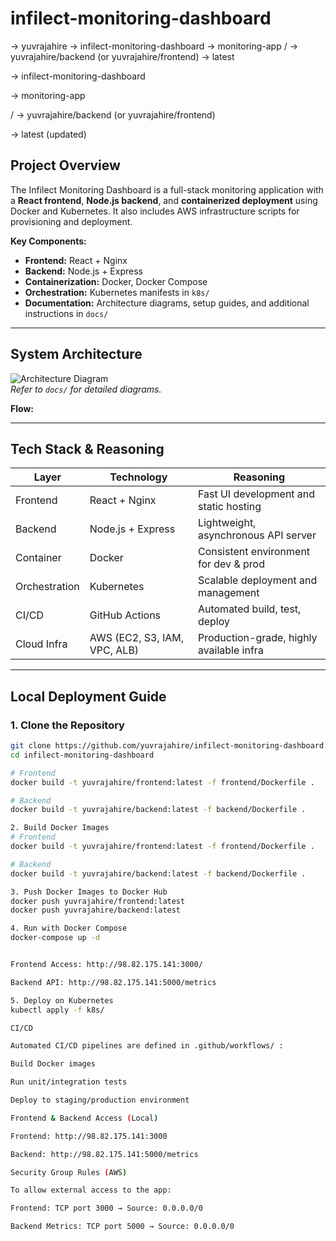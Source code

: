 # infilect-monitoring-dashboard
<ORG> → yuvrajahire
<REPO> → infilect-monitoring-dashboard
<namespace> → monitoring-app
<registry>/<repo> → yuvrajahire/backend (or yuvrajahire/frontend)
<tag> → latest


<REPO> → infilect-monitoring-dashboard

<namespace> → monitoring-app

<registry>/<repo> → yuvrajahire/backend (or yuvrajahire/frontend)

<tag> → latest 
 (updated)



## Project Overview
The Infilect Monitoring Dashboard is a full-stack monitoring application with a **React frontend**, **Node.js backend**, and **containerized deployment** using Docker and Kubernetes. It also includes AWS infrastructure scripts for provisioning and deployment.  

**Key Components:**
- **Frontend:** React + Nginx  
- **Backend:** Node.js + Express  
- **Containerization:** Docker, Docker Compose  
- **Orchestration:** Kubernetes manifests in `k8s/`
- **Documentation:** Architecture diagrams, setup guides, and additional instructions in `docs/`  

---

## System Architecture
![Architecture Diagram](docs/architecture-diagram.png)  
*Refer to `docs/` for detailed diagrams.*

**Flow:**


---

## Tech Stack & Reasoning
| Layer       | Technology | Reasoning |
|------------|------------|-----------|
| Frontend   | React + Nginx | Fast UI development and static hosting |
| Backend    | Node.js + Express | Lightweight, asynchronous API server |
| Container  | Docker       | Consistent environment for dev & prod |
| Orchestration | Kubernetes | Scalable deployment and management |
| CI/CD      | GitHub Actions  | Automated build, test, deploy |
| Cloud Infra | AWS (EC2, S3, IAM, VPC, ALB) | Production-grade, highly available infra |

---

## Local Deployment Guide

### 1. Clone the Repository
```bash
git clone https://github.com/yuvrajahire/infilect-monitoring-dashboard.git
cd infilect-monitoring-dashboard

# Frontend
docker build -t yuvrajahire/frontend:latest -f frontend/Dockerfile .

# Backend
docker build -t yuvrajahire/backend:latest -f backend/Dockerfile .

2. Build Docker Images
# Frontend
docker build -t yuvrajahire/frontend:latest -f frontend/Dockerfile .

# Backend
docker build -t yuvrajahire/backend:latest -f backend/Dockerfile .

3. Push Docker Images to Docker Hub
docker push yuvrajahire/frontend:latest
docker push yuvrajahire/backend:latest

4. Run with Docker Compose
docker-compose up -d


Frontend Access: http://98.82.175.141:3000/

Backend API: http://98.82.175.141:5000/metrics

5. Deploy on Kubernetes
kubectl apply -f k8s/

CI/CD

Automated CI/CD pipelines are defined in .github/workflows/ :

Build Docker images

Run unit/integration tests

Deploy to staging/production environment

Frontend & Backend Access (Local)

Frontend: http://98.82.175.141:3000

Backend: http://98.82.175.141:5000/metrics

Security Group Rules (AWS)

To allow external access to the app:

Frontend: TCP port 3000 → Source: 0.0.0.0/0

Backend Metrics: TCP port 5000 → Source: 0.0.0.0/0





